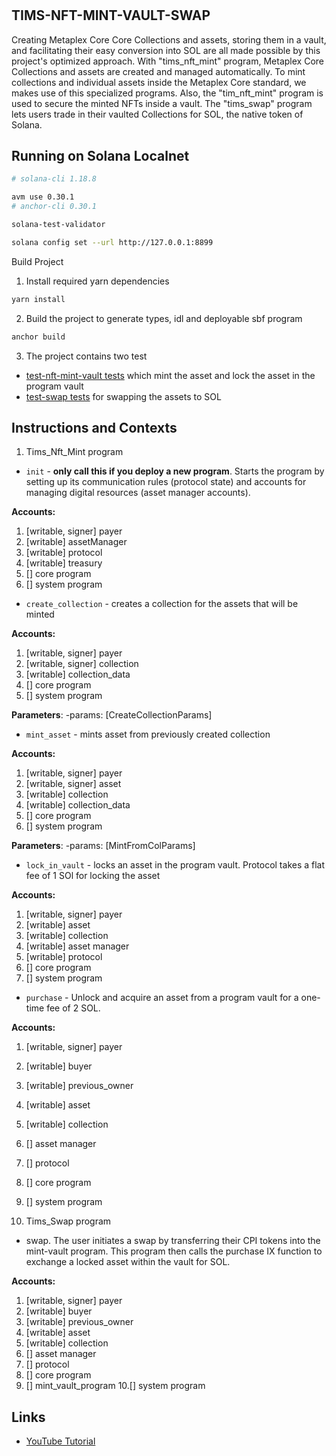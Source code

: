 # 

## TIMS-NFT-MINT-VAULT-SWAP

Creating Metaplex Core Core Collections and assets, storing them in a vault, and facilitating their easy conversion into SOL are all made possible by this project's optimized approach.
With "tims_nft_mint" program, Metaplex Core Collections and assets are created and managed automatically.
To mint collections and individual assets inside the Metaplex Core standard, we makes use of this specialized programs. Also, the "tim_nft_mint" program is used to secure the minted NFTs inside a vault.
The "tims_swap" program  lets users trade in their vaulted Collections for SOL, the native token of Solana. 


## Running on Solana Localnet

```bash
# solana-cli 1.18.8

avm use 0.30.1
# anchor-cli 0.30.1
```

```bash
solana-test-validator

solana config set --url http://127.0.0.1:8899
```

Build Project

1. Install required yarn dependencies

```bash
yarn install
```

2. Build the project to generate types, idl and deployable sbf program

```bash
anchor build
```

3. The project contains two test

-  [test-nft-mint-vault tests](./tests/test-nft-mint-vault.ts) which mint the asset and lock the asset in the program vault
-  [test-swap tests](./tests/test-swap.ts) for swapping the assets to SOL



## Instructions and Contexts


1. Tims_Nft_Mint program

-   `init` - **only call this if you deploy a new program**. Starts the program by setting up its communication rules (protocol state) and accounts for managing digital resources (asset manager accounts).

**Accounts:**

1. [writable, signer] payer
2. [writable] assetManager
3. [writable] protocol
4. [writable] treasury
5. [] core program
6. [] system program


-   `create_collection` - creates a collection for the assets that will be minted

**Accounts:**

1. [writable, signer] payer
2. [writable, signer] collection
3. [writable] collection_data
4. [] core program
5. [] system program

**Parameters**:
-params: [CreateCollectionParams]

-   `mint_asset` - mints asset from previously created collection

**Accounts:**

1. [writable, signer] payer
2. [writable, signer] asset
3. [writable] collection
4. [writable] collection_data
5. [] core program
6. [] system program

**Parameters**:
-params: [MintFromColParams]

-   `lock_in_vault` - locks an asset in the program vault. Protocol takes a flat fee of 1 SOl for locking the asset

**Accounts:**

1. [writable, signer] payer
2. [writable] asset
3. [writable] collection
4. [writable] asset manager
5. [writable] protocol
6. [] core program
7. [] system program

-   `purchase` - Unlock and acquire an asset from a program vault for a one-time fee of 2 SOL.

**Accounts:**

1. [writable, signer] payer
2. [writable] buyer
3. [writable] previous_owner
4. [writable] asset
5. [writable] collection
6. [] asset manager
7. [] protocol
8. [] core program
9. [] system program


2. Tims_Swap program

-   swap. The user initiates a swap by transferring their CPI tokens into the mint-vault program. This program then calls the purchase IX function to exchange a locked asset within the vault for SOL.

**Accounts:**

1. [writable, signer] payer
2. [writable] buyer
3. [writable] previous_owner
4. [writable] asset
5. [writable] collection
6. [] asset manager
7. [] protocol
8. [] core program
9. [] mint_vault_program
10.[] system program


## Links

- [YouTube Tutorial](https://youtu.be/wl4GtInUaZ8)